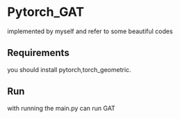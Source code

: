 # Pytorch_GAT
implemented by myself and refer to some beautiful codes
## Requirements
you should install pytorch,torch_geometric.
## Run
with running the main.py can run GAT
